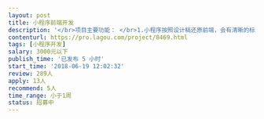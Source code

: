 ```yaml
---                
layout: post       
title: 小程序前端开发           
description: '</br>项目主要功能： </br>1.小程序按照设计稿还原前端，会有清晰的标注和图标；</br>2.只需要完成静态页面的排版就行，不需要去对接口数据。</br>要求</br>1.有小程序前端开发经验；</br>2.能够按照设计稿完整的还原；</br>3.时间上能够配合好；</br>4.项目多，需要长期接单的个人前端。</br>'     
contenturl: https://pro.lagou.com/project/8469.html      
tags: [小程序开发]            
salary: 3000元以下          
publish_time: '已发布 5 小时'         
start_time: '2018-06-19 12:02:32'           
review: 289人                   
apply: 13人                   
recommend: 5人                   
time_range: 小于1周              
status: 招募中                  
---                 
```

